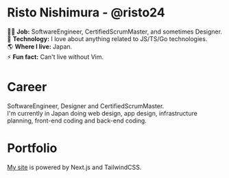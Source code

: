 # Risto Nishimura - @risto24
🧑‍💻 **Job:** SoftwareEngineer, CertifiedScrumMaster, and sometimes Designer.</br>
🌱 **Technology:** I love about anything related to JS/TS/Go technologies.</br>
🌎 **Where I live:** Japan.</br>
⚡ **Fun fact:** Can't live without Vim.
  
# Career
SoftwareEngineer, Designer and CertifiedScrumMaster.<br>
I'm currently in Japan doing web design, app design, infrastructure planning, front-end coding and back-end coding.

# Portfolio
[My site](https://risto24.com) is powered by Next.js and TailwindCSS.<br>
